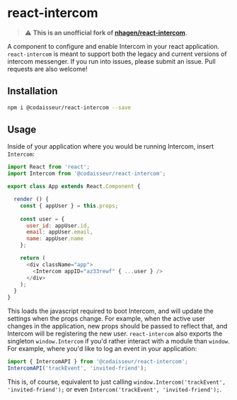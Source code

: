 # react-intercom

> :warning: **This is an unofficial fork of [nhagen/react-intercom](https://github.com/nhagen/react-intercom).**

A component to configure and enable Intercom in your react application. `react-intercom` is meant to support both the legacy and current versions of intercom messenger. If you run into issues, please submit an issue. Pull requests are also welcome!

## Installation
```bash
npm i @codaisseur/react-intercom --save
```

## Usage
Inside of your application where you would be running Intercom, insert `Intercom`:
```js
import React from 'react';
import Intercom from '@codaisseur/react-intercom';

export class App extends React.Component {

  render () {
    const { appUser } = this.props;
    
    const user = {
      user_id: appUser.id,
      email: appUser.email,
      name: appUser.name
    };

    return (
      <div className="app">
        <Intercom appID="az33rewf" { ...user } />
      </div>
    );
  }
}
```
This loads the javascript required to boot Intercom, and will update the settings when the props change. For example, when the active user changes in the application, new props should be passed to reflect that, and Intercom will be registering the new user. `react-intercom` also exports the singleton `window.Intercom` if you'd rather interact with a module than `window`. For example, where you'd like to log an event in your application:

```js
import { IntercomAPI } from '@codaisseur/react-intercom';
IntercomAPI('trackEvent', 'invited-friend');
```

This is, of course, equivalent to just calling `window.Intercom('trackEvent', 'invited-friend');` or even `Intercom('trackEvent', 'invited-friend');`.
